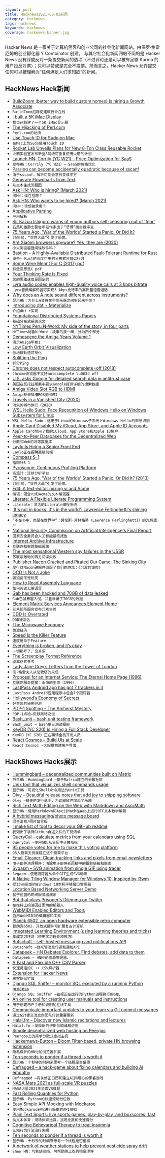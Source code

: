 ```yaml
---
layout: post
title: Hacknews2021-03-02新闻
category: Hacknews
tags: hacknews
keywords: hacknews
coverage: hacknews-banner.jpg
---
```


Hacker News 是一家关于计算机黑客和创业公司的社会化新闻网站，由保罗·格雷厄姆的创业孵化器 Y Combinator 创建。
与其它社会化新闻网站不同的是 Hacker News 没有踩或反对一条提交新闻的选项（不过评论还是可以被有足够 Karma 的用户投反对票）；只可以赞或是完全不投票。简而言之，Hacker News 允许提交任何可以被理解为“任何满足人们求知欲”的新闻。

## HackNews Hack新闻


- [BuildZoom (better way to build custom homes) Is hiring a Growth Associate](https://jobs.lever.co/buildzoom)
- `BuildZoom招聘使建筑行业在线`
- [I built a 5K iMac Display](https://twitter.com/phillipcaudell/status/1352692104707919872)
- `我自己搭建了一个5K iMac显示器`
- [The Hijacking of Perl.com](https://www.perl.com/article/the-hijacking-of-perl-com/)
- `Perl.com的劫持`
- [Use Touch ID for Sudo on Mac](https://davidwalsh.name/touch-sudo)
- `在Mac上为Sudo使用Touch ID`
- [Rocket Lab Unveils Plans for New 8-Ton Class Reusable Rocket](https://www.rocketlabusa.com/about-us/updates/rocket-lab-unveils-plans-for-new-8-ton-class-reusable-rocket-for-mega-constellation-deployment/)
- `火箭实验室发布新型8吨级可重复使用火箭的计划`
- [Launch HN: Corrily (YC W21) – Price Optimization for SaaS](item?id=26302217)
- `发布HN：Corrily（YC W21）– SaaS的价格优化`
- [Parsing can become accidentally quadratic because of sscanf](https://github.com/biojppm/rapidyaml/issues/40)
- `由于sscanf，解析可能会意外变成平方`
- [Generate Flowcharts from Text](https://flowchart.fun/)
- `从文本生成流程图`
- [Ask HN: Who is hiring? (March 2021)](item?id=26304051)
- `问HN：谁在招聘？ `
- [Ask HN: Who wants to be hired? (March 2021)](item?id=26304048)
- `问HN：谁想被录用？ `
- [Applicative Parsing](https://jobjo.github.io/2019/05/19/applicative-parsing.html)
- `应用解析`
- [Sir Kazuo Ishiguro warns of young authors self-censoring out of 'fear'](https://www.bbc.com/news/entertainment-arts-56208347)
- `石黑和雄爵士警告年轻作家出于“恐惧”而自我审查`
- [75 Years Ago, 'War of the Worlds' Started a Panic. Or Did It?](https://www.npr.org/sections/thetwo-way/2013/10/30/241797346/75-years-ago-war-of-the-worlds-started-a-panic-or-did-it)
- `75年前，“世界大战”引发了恐慌。`
- [Are Xiaomi browsers spyware? Yes, they are (2020)](https://palant.info/2020/05/04/are-xiaomi-browsers-spyware-yes-they-are.../)
- `小米浏览器是间谍软件吗？`
- [Bastion – A Highly-Available Distributed Fault-Tolerant Runtime for Rust](https://github.com/bastion-rs/bastion/blob/master/README.md)
- `堡垒– Rust的高度可用的分布式容错运行时`
- [Some Were Meant For C (2017) pdf](https://www.cs.kent.ac.uk/people/staff/srk21/research/papers/kell17some-preprint.pdf)
- `有些意思是C pdf`
- [Your Thinking Rate Is Fixed](https://fs.blog/2021/03/thinking-rate-fixed/)
- `您的思维速度是固定的`
- [Lyra audio codec enables high-quality voice calls at 3 kbps bitrate](https://www.cnx-software.com/2021/02/28/lyra-audio-codec-enables-3-kbps-bitrate-for-high-quality-voice-calls/)
- `Lyra音频编解码器可实现3 kbps比特率的高质量语音通话`
- [Why does an A note sound different across instruments?](https://omarshehata.me/notebook/exploring_sound)
- `显示HN：为什么A音符在不同乐器之间听起来不同？`
- [Introducing dbt + Materialize](https://materialize.com/introducing-dbt-materialize/)
- `介绍dbt +实现`
- [Foundational Distributed Systems Papers](http://muratbuffalo.blogspot.com/2021/02/foundational-distributed-systems-papers.html)
- `基础分布式系统论文`
- [NYTimes Peru N-Word: My side of the story, in four parts](https://donaldgmcneiljr1954.medium.com/nytimes-peru-n-word-part-one-introduction-57eb6a3e0d95)
- `NYTimes秘鲁N-Word：故事的我一面，分为四个部分`
- [Demoscene the Amiga Years Volume 1](https://www.editions64k.fr/)
- `演示Amiga年卷1`
- [Low Earth Orbit Visualization](https://platform.leolabs.space/visualization)
- `低地球轨道可视化`
- [Splitting the Ping](https://blog.benjojo.co.uk/post/ping-with-loss-latency-split)
- `拆分Ping`
- [Chrome does not respect autocomplete=off (2018)](https://bugs.chromium.org/p/chromium/issues/detail?id=914451)
- `Chrome浏览器不支持autocomplete \u003d off`
- [U.S. asks Google for detailed search data in antitrust case](https://www.bnnbloomberg.ca/u-s-asks-google-for-detailed-search-data-in-antitrust-case-1.1570497)
- `美国在反托拉斯案中要求Google提供详细的搜索数据`
- [Amiga Video Slot RGB to HDMI](https://github.com/Bloodmosher/Amiga-VideoSlot-RGBtoHDMI)
- `Amiga视频插槽RGB至HDMI`
- [Travels in a Vanished City (2020)](https://lareviewofbooks.org/article/travels-in-a-vanished-city-paul-kreitman-on-timon-screechs-tokyo-before-tokyo-and-amy-stanleys-stranger-in-the-shoguns-city/)
- `消失的城市旅行（2020）`
- [WSL Hello Sudo: Face Recognition of Windows Hello on Windows Subsystem for Linux](https://github.com/nullpo-head/WSL-Hello-sudo)
- `WSL Hello Sudo：适用于Linux的Windows子系统上Windows Hello的面部识别`
- [Apple Card Disabled My iCloud, App Store, and Apple ID Accounts](https://dcurt.is/apple-card-can-disable-your-icloud-account)
- `Apple Card禁用了我的iCloud，App Store和Apple ID帐户`
- [Peer-to-Peer Databases for the Decentralized Web](https://orbitdb.org/)
- `分散式Web的对等数据库`
- [Laylo Is Hiring a Senior Front End](item?id=26310633)
- `Laylo正在招聘高级前端`
- [Compass S-1](https://www.sec.gov/Archives/edgar/data/0001563190/000119312521063859/d36119ds1.htm)
- `指南针S-1`
- [Pyroscope: Continuous Profiling Platform](https://github.com/pyroscope-io/pyroscope)
- `高温计：连续分析平台`
- [75 Years Ago, 'War of the Worlds' Started a Panic. Or Did It? (2013)](https://slate.com/culture/2013/10/orson-welles-war-of-the-worlds-panic-myth-the-infamous-radio-broadcast-did-not-cause-a-nationwide-hysteria.html)
- `75年前，“世界大战”引发了恐慌。`
- [Edit: A text-editor mixing vi and Acme](https://c9x.me/edit/)
- `编辑：混合vi和Acme的文本编辑器`
- [Literate: A Flexible Literate Programming System](https://zyedidia.github.io/literate/index.html)
- `Literate：灵活的Literate编程系统`
- ['It's not in books, it's in the world': Lawrence Ferlinghetti's shining legacy](https://www.sfgate.com/sf-culture/article/It-s-not-in-books-it-s-in-the-world-Lawrence-15979936.php)
- `“不在书中，而是在世界中”：劳伦斯·菲林格蒂（Lawrence Ferlinghetti）的光辉遗产`
- [National Security Commission on Artificial Intelligence's Final Report](https://www.nscai.gov/2021-final-report/)
- `国家安全委员会人工智能最终报告`
- [Internet Archive Infrastructure](https://archive.org/details/jonah-edwards-presentation)
- `互联网档案馆基础设施`
- [The most sensational Western spy failures in the USSR](https://www.rbth.com/history/333469-most-sensational-western-spy-failures)
- `苏联最轰动的西方间谍失败`
- [Publisher Nacon Cracked and Pirated Our Game: The Sinking City](https://frogwares.com/how-nacon-cracked-and-pirated-the-sinking-city/)
- `发行商Nacon破解并盗版了我们的游戏：《沉没的城市》`
- [OCD Is Not a Joke](https://thewalrus.ca/ocd-is-not-a-joke/)
- `强迫症不是玩笑`
- [How to Read Assembly Language](https://wolchok.org/posts/how-to-read-assembly-language/)
- `如何阅读汇编语言`
- [Gab has been hacked and 70GB of data leaked](https://arstechnica.com/information-technology/2021/03/gab-the-far-right-website-has-been-hacked-and-70gb-of-data-leaked/)
- `Gab已被黑客入侵，并且泄漏了70GB的数据`
- [Element Matrix Services Announces Element Home](https://element.io/blog/element-home/)
- `元素矩阵服务宣布元素主页`
- [DDD Is Overrated](https://tilkov.com/post/2021/03/01/ddd-is-overrated/)
- `DDD被高估`
- [The Microwave Economy](https://perell.com/essay/the-microwave-economy/)
- `微波经济`
- [Speed Is the Killer Feature](https://bdickason.com/posts/speed-is-the-killer-feature/)
- `速度是杀手Feature`
- [Everything is broken, and it’s okay](https://increment.com/reliability/failure-is-okay/)
- `一切都坏了，没关系`
- [The Screenplay Format Reference](http://www.trilane.com/ref/index.html)
- `剧本格式参考`
- [Lady Jane Grey’s Letters from the Tower of London](https://blogs.bl.uk/digitisedmanuscripts/2021/02/lady-jane-greys-letters-from-the-tower-of-london.html)
- `简·格雷夫人从伦敦塔的来信`
- [Proposal for an Internet Service: The Eternal Home Page (1996)](http://neilsloane.com/doc/eternal.html)
- `互联网服务提案：永恒的主页（1996）`
- [LastPass Android app has got 7 trackers in it](https://reports.exodus-privacy.eu.org/en/reports/165465/)
- `LastPass Android应用程序中包含7个跟踪器`
- [Hollywood’s Economy of Secrets](https://www.wired.com/story/sex-tapes-hush-money-hollywood-kevin-blatt/)
- `好莱坞的秘密经济`
- [PDP-1 Spotting – The Amherst Mystery](https://www.masswerk.at/nowgobang/2021/pdp1-spotting)
- `PDP-1点检–阿默斯特之谜`
- [Bash_unit – bash unit testing framework](https://github.com/pgrange/bash_unit)
- `Bash_unit – bash单元测试框架`
- [KeyDB (YC S20) Is Hiring a Full Stack Developer](https://www.workatastartup.com/jobs/42391)
- `KeyDB（YC S20）正在聘请全栈开发人员`
- [React Cosmos – Build UIs at Scale](https://reactcosmos.org/)
- `React Cosmos –大规模构建用户界面`


## HackShows Hacks展示

- [ Hummingbard – decentralized communities built on Matrix](https://hummingbard.com/hummingbard/introducing-hummingbard)
- `节目HN：Hummingbard –基于Matrix建立的分散社区`
- [ Unix tool that visualizes shell commands usage](https://github.com/irevenko/tsukae)
- `显示HN：可视化Shell命令用法的Unix工具`
- [ Olvy – Beautiful release notes that add joy to shipping software](https://olvy.co)
- `Olvy –精美的发行说明，为运输软件增添了乐趣`
- [ Rich Text Math Editing on the Web with Markdown and AsciiMath](https://writer.math.dev/landing.html)
- `显示HN：使用Markdown和AsciiMath在Web上进行RTF文本数学编辑`
- [ A hybrid messaging/photo message board](https://mebeam.com/)
- `混合消息/照片留言板`
- [ I make list of tool to decor your GitHub readme](https://github.com/HaiDang666/awesome-tool-for-readme-profile)
- `我列出了装饰GitHub自述文件的工具清单`
- [ QueryCal – calculate metrics from your calendars using SQL](https://querycal.com)
- `QueryCal –使用SQL从日历中计算指标`
- [ 95 people voted for me to make this voting platform](https://fanfavorite.io)
- `95人投票支持我建立这个投票平台`
- [ Email Cleaner: Clean tracking links and pixels from email newsletters](https://bengtan.com/blog/email-cleaner-clean-tracking-links-and-pixels/)
- `电子邮件清理程序：清除电子邮件新闻稿中的跟踪链接和像素`
- [ Svgasm – SVG animation from single GIF using tracer](https://github.com/tomkwok/svgasm)
- `Svgasm –使用跟踪器从单个GIF生成SVG动画`
- [ A Native Tiling Window Manager for Windows 10, Inspired by I3wm](https://github.com/McYoloSwagHam/win3wm)
- `受I3wm启发的Windows 10本机平铺窗口管理器`
- [ Location Based Networking Server Demo](https://tonycodes.com/breadcrumbs)
- `基于位置的网络服务器演示`
- [ Bot that plays Prisoner's Dilemma on Twitter](https://github.com/haltakov/prisoners-dilemma-bot)
- `在推特上扮演囚徒困境的机器人`
- [ WebMIDI Enabled Editors and Tools](https://studiocode.dev/)
- `启用WebMIDI的编辑器和工具`
- [ Planck 6502, an open hardware extensible retro computer](https://jfoucher.com/2021/02/planck-6502-open-hardware-computer.html)
- `普朗克6502，开放式硬件可扩展复古计算机`
- [ Integrated Learning Environment (using learning theories and tricks)](https://learnobit-36a54.firebaseapp.com/)
- `集成学习环境（使用学习理论和技巧）`
- [ Botschaft – self-hosted messaging and notifications API](https://github.com/ttymck/botschaft)
- `Botschaft –自托管消息传递和通知API`
- [ Datapeek – HN Debates Explorer. Find debates, add data to them](https://datapeek.org/?explorer_view=debate)
- `Datapeek – HN辩论资源管理器。`
- [ A Fast and Flexible C++ CSV Parser](https://github.com/red0124/ssp)
- `快速灵活的C ++ CSV解析器`
- [ Extension for Hacker News](item?id=26302659)
- `黑客新闻扩展`
- [ Django SQL Sniffer – monitor SQL executed by a running Python process](https://github.com/gruuya/django-sql-sniffer)
- `Django SQL Sniffer –监视正在运行的Python进程执行的SQL`
- [ An online tool for creating user manuals and instructions](https://objects.to)
- `用于创建用户手册和说明的在线工具`
- [ Communicate important updates to your team via Git commit messages](https://github.com/jevakallio/git-notify)
- `通过Git提交消息向团队传达重要更新`
- [ Halal.fm – Discover new Islamic recitations and lectures](https://halal.fm)
- `Halal.fm –发现新的伊斯兰朗诵和讲座`
- [ Simple decentralized web hosting on Peergos](https://peergos.org/posts/p2p-web-hosting)
- `Peergos上的简单分散式虚拟主机`
- [ Hackernews-Button – Bloom Filter-based, private HN browsing extension](https://github.com/jstrieb/hackernews-button)
- `隐私保护的HN讨论浏览器扩展`
- [ Ten seconds to ponder if a thread is worth it](https://gist.github.com/veggiedefender/64079c9b14b8e2866b99918ef54e047b)
- `显示HN：十秒钟的时间来思考一个线程是否值得`
- [ Defragged – a hack-game about fixing calendars and building AI empathy](https://www.getclockwise.com/defragged)
- `Defragged –有关修正日历和建立AI同理心的黑客游戏`
- [ NASA Mars 2021 as full-scale VR puzzles](item?id=26303398)
- `NASA火星2021年全面VR难题`
- [ Fast Rolling Quantiles for Python](https://github.com/marmarelis/rolling-quantiles)
- `显示HN：Python的快速滚动分位数`
- [ Easy Simple API Mocking with Mockaroo](https://github.com/subranag/mockaroo)
- `使用Mockaroo轻松进行简单的API模拟`
- [ Plain Text Sports: live sports games, play-by-play, and boxscores, fast](https://plaintextsports.com)
- `纯文本体育：现场体育比赛，逐场比赛和快速得分`
- [ Cognitive Behevarioal Therapy to treat insomnia](http://www.sleepedy.com)
- `认知行为疗法治疗失眠`
- [ Ten seconds to ponder if a thread is worth it](https://blog.jse.li/posts/ten-seconds/)
- `显示HN：十秒钟的时间来思考一个线程是否值得`
- [ A network of weather stations to help prevent pesticide spray drift](https://cotl.com.au/launch.html)
- `Show HN：气象站网络，可帮助防止农药喷雾漂移`

